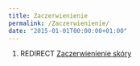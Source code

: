 ```yaml
---
title: Zaczerwienienie
permalink: /Zaczerwienienie/
date: "2015-01-01T00:00:00+01:00"
---
```


1.  REDIRECT [Zaczerwienienie skóry](/atopedia/Zaczerwienienie_skóry "wikilink")
